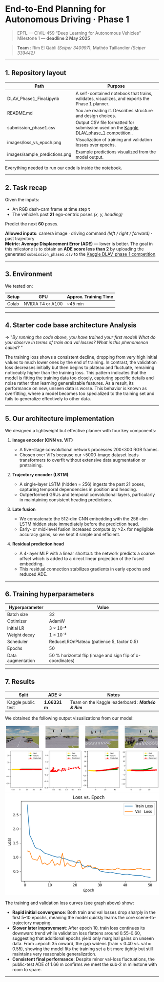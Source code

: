 # End-to-End Planning for Autonomous Driving · Phase 1

> EPFL — CIVIL-459 “Deep Learning for Autonomous Vehicles”  
> Milestone 1 — **deadline 2 May 2025**

> **Team** : Rim El Qabli *(Sciper 340997)*, Mathéo Taillandier *(Sciper 339442)*

---

## 1. Repository layout

| Path                      | Purpose                                                                                   |
| ------------------------- | ----------------------------------------------------------------------------------------- |
| DLAV_Phase1_Final.ipynb   | A self-contained notebook that trains, validates, visualizes, and exports the Phase 1 planner. |
| README.md                 | You are reading it. Describes structure and design choices.                                   |
| submission_phase1.csv     | Output CSV file formatted for submission used on the [Kaggle DLAV_phase_1 competition](https://www.kaggle.com/t/338eec1b2cd346eaa3b569340ab2de19)..                                                    |
| images/loss_vs_epoch.png  | Visualization of training and validation losses over epochs.                                                  |
| images/sample_predictions.png | Example predictions visualized from the model output. 

Everything needed to run our code is inside the notebook.

---

## 2. Task recap

Given the inputs:

- An RGB dash-cam frame at time step **t**  
- The vehicle’s past **21** ego-centric poses *(x, y, heading)*  

Predict the next **60** poses.

**Allowed inputs:** camera image · driving command *(left / right / forward)* · past trajectory  
**Metric:** **Average Displacement Error (ADE)** — lower is better. The goal in this milestone is to obtain an **ADE score less than 2** by uploading the generated `submission_phase1.csv` to the [Kaggle DLAV_phase_1 competition](https://www.kaggle.com/t/338eec1b2cd346eaa3b569340ab2de19).


---

## 3. Environment

We tested on:

| Setup | GPU               | Approx. Training Time |
| ----- | ----------------- | --------------------- |
| Colab | NVIDIA T4 or A100 | ~45 min               |


---

## 4. Starter code base architecture Analysis

=> "*By running the code above, you have trained your first model! What do you observe in terms of train and val losses? What is this phenomenon called?* "

The training loss shows a consistent decline, dropping from very high initial values to much lower ones by the end of training. In contrast, the validation loss decreases initially but then begins to plateau and fluctuate, remaining noticeably higher than the training loss. This pattern indicates that the model is fitting the training data too closely, capturing specific details and noise rather than learning generalizable features. As a result, its performance on new, unseen data is worse. This behavior is known as overfitting, where a model becomes too specialized to the training set and fails to generalize effectively to other data.

---

## 5. Our architecture implementation

We designed a lightweight but effective planner with four key components:

1. **Image encoder (CNN vs. ViT)**  
   - A five-stage convolutional network processes 200×300 RGB frames.  
   - Chosen over ViTs because our ~5000-image dataset leads transformers to overfit without extensive data augmentation or pretraining.

2. **Trajectory encoder (LSTM)**  
   - A single-layer LSTM (hidden = 256) ingests the past 21 poses, capturing temporal dependencies in position and heading.  
   - Outperformed GRUs and temporal convolutional layers, particularly in maintaining consistent heading predictions.

3. **Late fusion**  
   - We concatenate the 512-dim CNN embedding with the 256-dim LSTM hidden state immediately before the prediction head.  
   - Early- or mid-level fusion increased compute by >2× for negligible accuracy gains, so we kept it simple and efficient.

4. **Residual prediction head**  
   - A 4-layer MLP with a linear shortcut: the network predicts a coarse offset which is added to a direct linear projection of the fused embedding.  
   - This residual connection stabilizes gradients in early epochs and reduced ADE.

---

## 6. Training hyperparameters

| Hyperparameter       | Value                                                         |
| -------------------- | ------------------------------------------------------------- |
| Batch size           | 32                                                            |
| Optimizer            | AdamW                                                         |
| Initial LR           | 3 × 10⁻⁴                                                     |
| Weight decay         | 1 × 10⁻³                                                     |
| Scheduler            | ReduceLROnPlateau (patience 5, factor 0.5)                    |
| Epochs               | 50                                                           |
| Data augmentation    | 50 % horizontal flip (image and sign flip of x-coordinates)   |

---

## 7. Results

| Split               | ADE ↓      | Notes                                         |
| ------------------- | ---------- | --------------------------------------------- |
| Kaggle public test  | **1.66331 m**  | Team on the Kaggle leaderboard : ***Mathéo & Rim*** |

We obtained the following output visualizations from our model:

![Sample predictions](images/sample_predictions.png)
![Loss curves](images/loss_vs_epoch.png)

The training and validation loss curves (see graph above) show:

- **Rapid initial convergence**: Both train and val losses drop sharply in the first 5–10 epochs, meaning the model quickly learns the core scene-to-trajectory mapping.  
- **Slower later improvement**: After epoch 10, train loss continues its downward trend while validation loss flattens around 0.55–0.60, suggesting that additional epochs yield only marginal gains on unseen data.
From ~epoch 35 onward, the gap widens (train < 0.40 vs. val ≈ 0.55), showing the model fits the training set a bit more tightly but still maintains very reasonable generalization.  
- **Consistent final performance**: Despite minor val-loss fluctuations, the public-test ADE of 1.66 m confirms we meet the sub-2 m milestone with room to spare.

---





